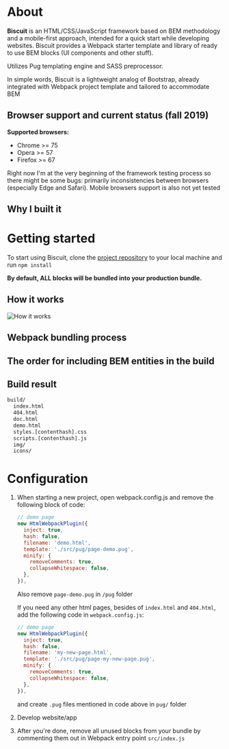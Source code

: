 # About

**Biscuit**  is an HTML/CSS/JavaScript framework based on BEM methodology and a mobile-first approach, intended for a quick start while developing websites. 
Biscuit provides a Webpack starter template and library of ready to use BEM blocks (UI components and other stuff).

Utilizes Pug templating engine and SASS preprocessor.

In simple words, Biscuit is a lightweight analog of Bootstrap, already integrated with Webpack project template and tailored to accommodate BEM

## Browser support and current status (fall 2019)

**Supported browsers:** 
  * Chrome >= 75
  * Opera >= 57
  * Firefox >= 67

Right now I'm at the very beginning of the framework testing process so there might be some bugs: primarily inconsistencies between browsers (especially Edge and Safari). Mobile browsers support is also not yet tested

## Why I built it

# Getting started

To start using Biscuit, clone the [project repository](https://github.com/ponomarevandrey/biscuit) to your local machine and run `npm install`

**By default, ALL blocks will be bundled into your production bundle.**

## How it works

![How it works](https://github.com/ponomarevandrey/biscuit/blob/master/src/img/how-it-works.svg?sanitize=true)

## Webpack bundling process

## The order for including BEM entities in the build

## Build result
```txt
build/
  index.html
  404.html
  doc.html
  demo.html
  styles.[contenthash].css
  scripts.[contenthash].js
  img/
  icons/
```
# Configuration

1. When starting a new project, open webpack.config.js and remove the following block of code:
    ```javascript
    // demo page
    new HtmlWebpackPlugin({
      inject: true,
      hash: false,
      filename: 'demo.html',
      template: './src/pug/page-demo.pug',
      minify: {
        removeComments: true,
        collapseWhitespace: false,
      },
    }),
    ```
    Also remove `page-demo.pug` in `/pug` folder

    If you need any other html pages, besides of `index.html` and `404.html`, add the following code in `webpack.config.js`:

    ```javascript
    // demo page
    new HtmlWebpackPlugin({
      inject: true,
      hash: false,
      filename: 'my-new-page.html',
      template: './src/pug/page-my-new-page.pug',
      minify: {
        removeComments: true,
        collapseWhitespace: false,
      },
    }),
    ```
    and create `.pug` files mentioned in code above in `pug/` folder

2. Develop website/app
3. After you're done, remove all unused blocks from your bundle by commenting them out in Webpack entry point `src/index.js`